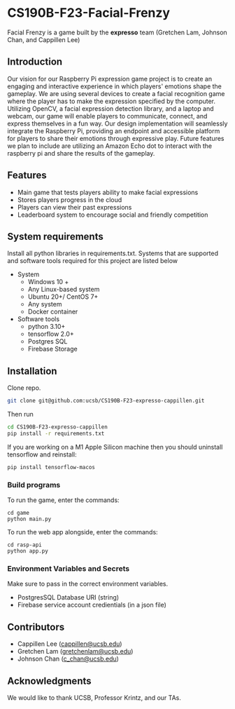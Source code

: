 # CS190B-F23-Facial-Frenzy
Facial Frenzy is a game built by the **expresso** team (Gretchen Lam, Johnson Chan, and Cappillen Lee)

## Introduction
Our vision for our Raspberry Pi expression game project is to create an engaging and interactive experience in which players' emotions shape the gameplay. We are using several devices to create a facial recognition game where the player has to make the expression specified by the computer. Utilizing OpenCV, a facial expression detection library, and a laptop and webcam, our game will enable players to communicate, connect, and express themselves in a fun way. Our design implementation will seamlessly integrate the Raspberry Pi, providing an endpoint and accessible platform for players to share their emotions through expressive play. Future features we plan to include are utilizing an Amazon Echo dot to interact with the raspberry pi and share the results of the gameplay.

## Features
- Main game that tests players ability to make facial expressions
- Stores players progress in the cloud
- Players can view their past expressions
- Leaderboard system to encourage social and friendly competition 

## System requirements
Install all python libraries in requirements.txt. Systems that are supported and software tools required for this project are listed below
- System
  - Windows 10 +
  - Any Linux-based system
  - Ubuntu 20+/ CentOS 7+
  - Any system
  - Docker container
- Software tools
  - python 3.10+
  - tensorflow 2.0+
  - Postgres SQL
  - Firebase Storage

## Installation
Clone repo.
```bash
git clone git@github.com:ucsb/CS190B-F23-expresso-cappillen.git
```
Then run
```bash
cd CS190B-F23-expresso-cappillen
pip install -r requirements.txt
```
If you are working on a M1 Apple Silicon machine then you should uninstall tensorflow and reinstall:
```
pip install tensorflow-macos
```
### Build programs
To run the game, enter the commands:
```
cd game
python main.py
```
To run the web app alongside, enter the commands:
```
cd rasp-api
python app.py
```
### Environment Variables and Secrets
Make sure to pass in the correct environment variables.
- PostgresSQL Database URI (string)
- Firebase service account credientials (in a json file)

## Contributors
- Cappillen Lee (cappillen@ucsb.edu)
- Gretchen Lam (gretchenlam@ucsb.edu)
- Johnson Chan (c_chan@ucsb.edu)

## Acknowledgments
We would like to thank UCSB, Professor Krintz, and our TAs.